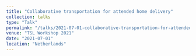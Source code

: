 ```yaml
---
title: "Collaborative transportation for attended home delivery"
collection: talks
type: "Talk"
permalink: "/talks/2021-07-01-collaborative-transportation-for-attended-home-delivery"
venue: "TSL Workshop 2021"
date: "2021-07-01"
location: "Netherlands"
---
```

